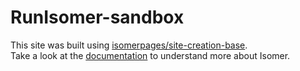 # RunIsomer-sandbox
This site was built using [isomerpages/site-creation-base](https://github.com/isomerpages/site-creation-base).  
Take a look at the [documentation](https://docs.icepcp.com/RunIsomer/what-is-isomer.html) to understand more about Isomer.

